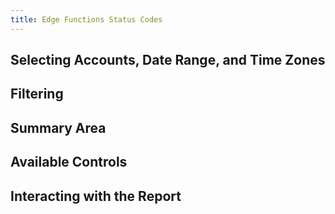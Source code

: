 ```yaml
---
title: Edge Functions Status Codes
---
```

## Selecting Accounts, Date Range, and Time Zones
## Filtering
## Summary Area
## Available Controls
## Interacting with the Report
